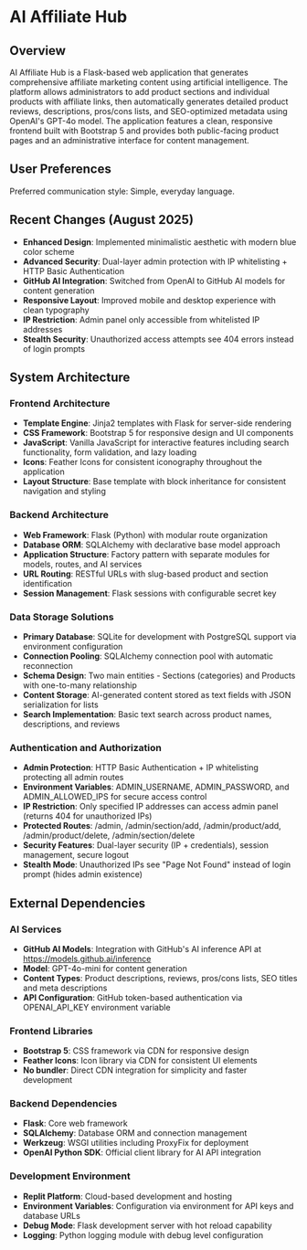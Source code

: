 # AI Affiliate Hub

## Overview

AI Affiliate Hub is a Flask-based web application that generates comprehensive affiliate marketing content using artificial intelligence. The platform allows administrators to add product sections and individual products with affiliate links, then automatically generates detailed product reviews, descriptions, pros/cons lists, and SEO-optimized metadata using OpenAI's GPT-4o model. The application features a clean, responsive frontend built with Bootstrap 5 and provides both public-facing product pages and an administrative interface for content management.

## User Preferences

Preferred communication style: Simple, everyday language.

## Recent Changes (August 2025)

- **Enhanced Design**: Implemented minimalistic aesthetic with modern blue color scheme
- **Advanced Security**: Dual-layer admin protection with IP whitelisting + HTTP Basic Authentication
- **GitHub AI Integration**: Switched from OpenAI to GitHub AI models for content generation
- **Responsive Layout**: Improved mobile and desktop experience with clean typography
- **IP Restriction**: Admin panel only accessible from whitelisted IP addresses
- **Stealth Security**: Unauthorized access attempts see 404 errors instead of login prompts

## System Architecture

### Frontend Architecture
- **Template Engine**: Jinja2 templates with Flask for server-side rendering
- **CSS Framework**: Bootstrap 5 for responsive design and UI components
- **JavaScript**: Vanilla JavaScript for interactive features including search functionality, form validation, and lazy loading
- **Icons**: Feather Icons for consistent iconography throughout the application
- **Layout Structure**: Base template with block inheritance for consistent navigation and styling

### Backend Architecture
- **Web Framework**: Flask (Python) with modular route organization
- **Database ORM**: SQLAlchemy with declarative base model approach
- **Application Structure**: Factory pattern with separate modules for models, routes, and AI services
- **URL Routing**: RESTful URLs with slug-based product and section identification
- **Session Management**: Flask sessions with configurable secret key

### Data Storage Solutions
- **Primary Database**: SQLite for development with PostgreSQL support via environment configuration
- **Connection Pooling**: SQLAlchemy connection pool with automatic reconnection
- **Schema Design**: Two main entities - Sections (categories) and Products with one-to-many relationship
- **Content Storage**: AI-generated content stored as text fields with JSON serialization for lists
- **Search Implementation**: Basic text search across product names, descriptions, and reviews

### Authentication and Authorization
- **Admin Protection**: HTTP Basic Authentication + IP whitelisting protecting all admin routes
- **Environment Variables**: ADMIN_USERNAME, ADMIN_PASSWORD, and ADMIN_ALLOWED_IPS for secure access control
- **IP Restriction**: Only specified IP addresses can access admin panel (returns 404 for unauthorized IPs)
- **Protected Routes**: /admin, /admin/section/add, /admin/product/add, /admin/product/delete, /admin/section/delete
- **Security Features**: Dual-layer security (IP + credentials), session management, secure logout
- **Stealth Mode**: Unauthorized IPs see "Page Not Found" instead of login prompt (hides admin existence)

## External Dependencies

### AI Services
- **GitHub AI Models**: Integration with GitHub's AI inference API at https://models.github.ai/inference
- **Model**: GPT-4o-mini for content generation
- **Content Types**: Product descriptions, reviews, pros/cons lists, SEO titles and meta descriptions
- **API Configuration**: GitHub token-based authentication via OPENAI_API_KEY environment variable

### Frontend Libraries
- **Bootstrap 5**: CSS framework via CDN for responsive design
- **Feather Icons**: Icon library via CDN for consistent UI elements
- **No bundler**: Direct CDN integration for simplicity and faster development

### Backend Dependencies
- **Flask**: Core web framework
- **SQLAlchemy**: Database ORM and connection management
- **Werkzeug**: WSGI utilities including ProxyFix for deployment
- **OpenAI Python SDK**: Official client library for AI API integration

### Development Environment
- **Replit Platform**: Cloud-based development and hosting
- **Environment Variables**: Configuration via environment for API keys and database URLs
- **Debug Mode**: Flask development server with hot reload capability
- **Logging**: Python logging module with debug level configuration